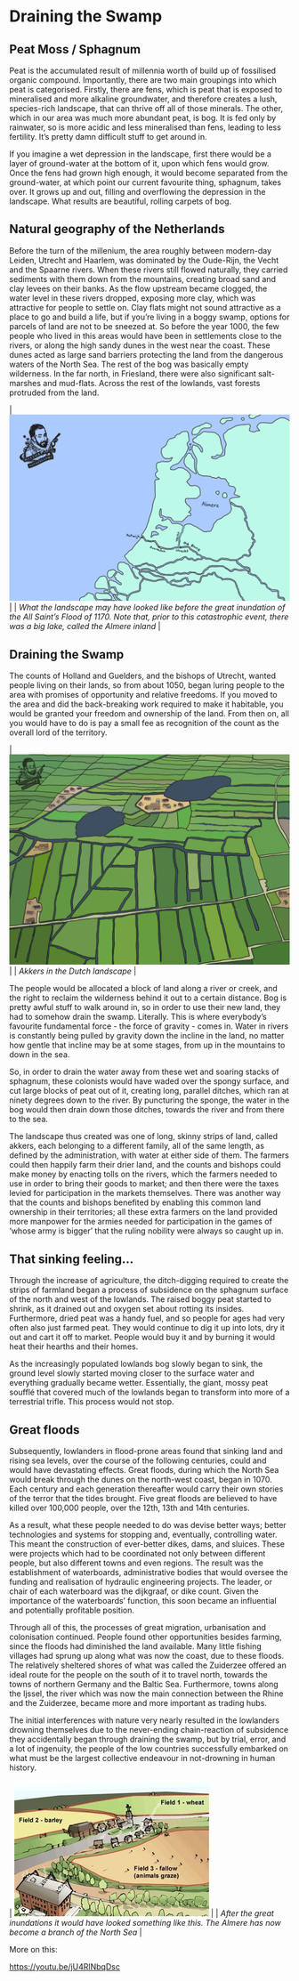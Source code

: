 # Draining the Swamp

## Peat Moss / Sphagnum

Peat is the accumulated result of millennia worth of build up of fossilised organic compound. Importantly, there are two main groupings into which peat is categorised. Firstly, there are fens, which is peat that is exposed to mineralised and more alkaline groundwater, and therefore creates a lush, species-rich landscape, that can thrive off all of those minerals. The other, which in our area was much more abundant peat, is bog. It is fed only by rainwater, so is more acidic and less mineralised than fens, leading to less fertility. It’s pretty damn difficult stuff to get around in.

If you imagine a wet depression in the landscape, first there would be a layer of ground-water at the bottom of it, upon which fens would grow. Once the fens had grown high enough, it would become separated from the ground-water, at which point our current favourite thing, sphagnum, takes over. It grows up and out, filling and overflowing the depression in the landscape. What results are beautiful, rolling carpets of bog. 

## Natural geography of the Netherlands

Before the turn of the millenium, the area roughly between modern-day Leiden, Utrecht and Haarlem, was dominated by the Oude-Rijn, the Vecht and the Spaarne rivers. When these rivers still flowed naturally, they carried sediments with them down from the mountains, creating broad sand and clay levees on their banks. As the flow upstream became clogged, the water level in these rivers dropped, exposing more clay, which was attractive for people to settle on. Clay flats might not sound attractive as a place to go and build a life, but if you’re living in a boggy swamp, options for parcels of land are not to be sneezed at. So before the year 1000, the few people who lived in this areas would have been in settlements close to the rivers, or along the high sandy dunes in the west near the coast. These dunes acted as large sand barriers protecting the land from the dangerous waters of the North Sea. The rest of the bog was basically empty wilderness. In the far north, in Friesland, there were also significant salt-marshes and mud-flats. Across the rest of the lowlands, vast forests protruded from the land.

| ![map](images/nlgeo.jpg) |
| *What the landscape may have looked like before the great inundation of the All Saint’s Flood of 1170. Note that, prior to this catastrophic event, there was a big lake, called the Almere inland* |

## Draining the Swamp

The counts of Holland and Guelders, and the bishops of Utrecht, wanted people living on their lands, so from about 1050, began luring people to the area with promises of opportunity and relative freedoms. If you moved to the area and did the back-breaking work required to make it habitable, you would be granted your freedom and ownership of the land. From then on, all you would have to do is pay a small fee as recognition of the count as the overall lord of the territory.

| ![map](images/akkers.jpg) |
| *Akkers in the Dutch landscape* |

The people would be allocated a block of land along a river or creek, and the right to reclaim the wilderness behind it out to a certain distance.  Bog is pretty awful stuff to walk around in, so in order to use their new land, they had to somehow drain the swamp. Literally. This is where everybody’s favourite fundamental force - the force of gravity - comes in. Water in rivers is constantly being pulled by gravity down the incline in the land, no matter how gentle that incline may be at some stages, from up in the mountains to down in the sea.

So, in order to drain the water away from these wet and soaring stacks of sphagnum, these colonists would have waded over the spongy surface, and cut large blocks of peat out of it, creating long, parallel ditches, which ran at ninety degrees down to the river. By puncturing the sponge, the water in the bog would then drain down those ditches, towards the river and from there to the sea.

The landscape thus created was one of long, skinny strips of land, called akkers, each belonging to a different family, all of the same length, as defined by the administration, with water at either side of them. The farmers could then happily farm their drier land, and the counts and bishops could make money by enacting tolls on the rivers, which the farmers needed to use in order to bring their goods to market; and then there were the taxes levied for participation in the markets themselves. There was another way that the counts and bishops benefited by enabling this common land ownership in their territories; all these extra farmers on the land provided more manpower for the armies needed for participation in the games of ‘whose army is bigger’ that the ruling nobility were always so caught up in.

## That sinking feeling…
Through the increase of agriculture, the ditch-digging required to create the strips of farmland began a process of subsidence on the sphagnum surface of the north and west of the lowlands. The raised boggy peat started to shrink, as it drained out and oxygen set about rotting its insides. Furthermore, dried peat was a handy fuel, and so people for ages had very often also just farmed peat. They would continue to dig it up into lots, dry it out and cart it off to market. People would buy it and by burning it would heat their hearths and their homes. 

As the increasingly populated lowlands bog slowly began to sink, the ground level slowly started moving closer to the surface water and everything gradually became wetter. Essentially, the giant, mossy peat soufflé that covered much of the lowlands began to transform into more of a terrestrial trifle. This process would not stop.

## Great floods

Subsequently, lowlanders in flood-prone areas found that sinking land and rising sea levels, over the course of the following centuries, could and would have devastating effects. Great floods, during which the North Sea would break through the dunes on the north-west coast, began in 1070. Each century and each generation thereafter would carry their own stories of the terror that the tides brought.  Five great floods are believed to have killed over 100,000 people, over the 12th, 13th and 14th centuries. 

As a result, what these people needed to do was devise better ways; better technologies and systems for stopping and, eventually, controlling water. This meant the construction of ever-better dikes, dams, and sluices. These were projects which had to be coordinated not only between different people, but also different towns and even regions. The result was the establishment of waterboards, administrative bodies that would oversee the funding and realisation of hydraulic engineering projects. The leader, or chair of each waterboard was the dijkgraaf, or dike count. Given the importance of the waterboards’ function, this soon became an influential and potentially profitable position. 

Through all of this, the processes of great migration, urbanisation and colonisation continued. People found other opportunities besides farming, since the floods had diminished the land available. Many little fishing villages had sprung up along what was now the coast, due to these floods. The relatively sheltered shores of what was called the Zuiderzee offered an ideal route for the people on the south of it to travel north, towards the towns of northern Germany and the Baltic Sea. Furthermore, towns along the Ijssel, the river which was now the main connection between the Rhine 
and the Zuiderzee, became more and more important as trading
hubs.

The initial interferences with nature very nearly resulted in the lowlanders drowning themselves due to the never-ending chain-reaction of subsidence they accidentally began through draining the swamp, but by trial, error, and a lot of ingenuity, the people of the low countries successfully embarked on what must be the largest collective endeavour in not-drowning in human history.

| ![map](images/threefields.jpg) |
| *After the great inundations it would have looked something like this. The Almere has now become a branch of the North Sea* |

More on this:

https://youtu.be/jU4RlNbqDsc
